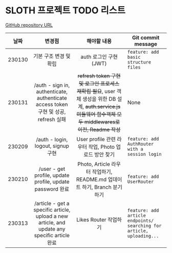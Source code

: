 # SLOTH 프로젝트 TODO 리스트

[GitHub repository URL](https://github.com/kcdevdes/Sloth-server)

날짜 | 변경점 | 해야할 내용 | Git commit message 
---|:---:|:---:|---
230130 | 기본 구조 변경 및 확립 | auth 로그인 구현 (JWT) | `feature: add basic structure files`
230131 | /auth - sign in, authenticate, authenticate access token 구현 및 성공, refresh 실패 | ~~refresh token 구현 및 로그인 프로세스 재확립 필요~~, user 객체 생성을 위한 DB 설계, ~~auth.service.js 미들웨어 함수객체 모두 middlewares로 이전, Readme 작성~~ | None
230209 | /auth - login, logout, signup 구현| User profile 관련 라우터 작업, Photo 업로드 방안 찾기 | `feature: add AuthRouter with a session login`
230210 | /user - get profile, update profile, update password 완료 | Photo, Article 라우터 작업하기, README.md 업데이트 하기, Branch 분기하기 | `feature: add UserRouter`
230313 | /article - get a specific article, upload a new article, and update any specific article 완료 | Likes Router 작업하기 | `feature: add article endpoints/ searching for article, uploading...`